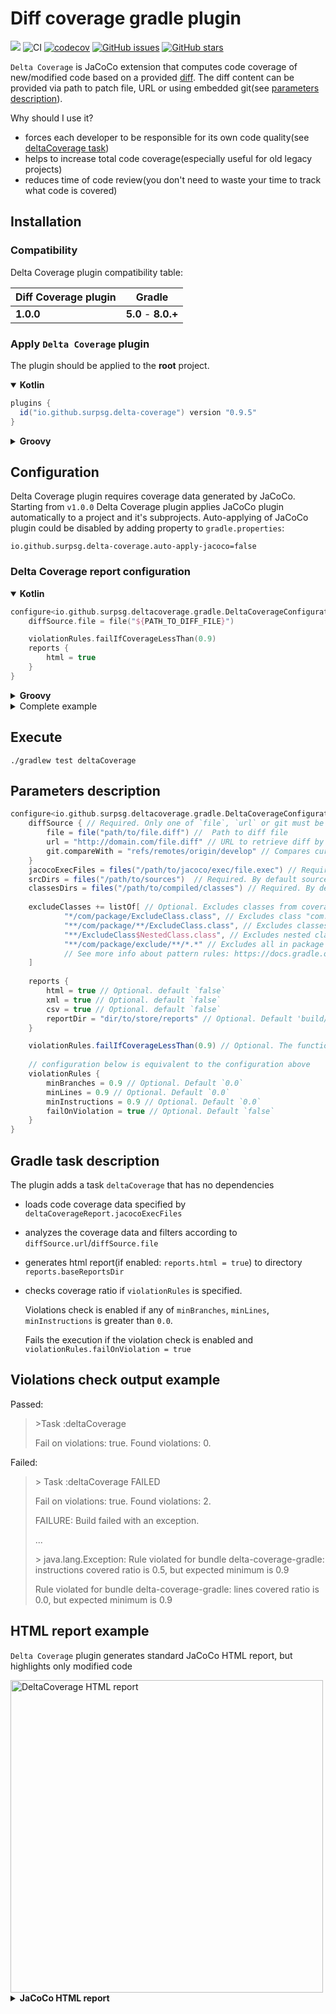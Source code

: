 # Diff coverage gradle plugin 
[![](https://jitpack.io/v/SurpSG/delta-coverage.svg)](https://jitpack.io/#SurpSG/delta-coverage) 
![CI](https://github.com/SurpSG/delta-coverage/workflows/CI/badge.svg) 
[![codecov](https://codecov.io/gh/form-com/diff-coverage-gradle/branch/develop/graph/badge.svg)](https://codecov.io/gh/form-com/diff-coverage-gradle)
[![GitHub issues](https://img.shields.io/github/issues/SurpSG/delta-coverage)](https://github.com/SurpSG/delta-coverage/issues)
[![GitHub stars](https://img.shields.io/github/stars/SurpSG/delta-coverage?style=flat-square)](https://github.com/SurpSG/delta-coverage/stargazers) 

`Delta Coverage` is JaCoCo extension that computes code coverage of new/modified code based on a provided [diff](https://en.wikipedia.org/wiki/Diff#Unified_format). 
The diff content can be provided via path to patch file, URL or using embedded git(see [parameters description](#Parameters-description)).   

Why should I use it?
* forces each developer to be responsible for its own code quality(see [deltaCoverage task](#gradle-task-description))
* helps to increase total code coverage(especially useful for old legacy projects)
* reduces time of code review(you don't need to waste your time to track what code is covered)


## Installation

### Compatibility

Delta Coverage plugin compatibility table:

| Diff Coverage plugin | Gradle              |
|----------------------|---------------------|
| **1.0.0**            | **5.0** - **8.0.+** |

### Apply `Delta Coverage` plugin

The plugin should be applied to the **root** project.

<details open>

<summary><b>Kotlin</b></summary>

```groovy
plugins {
  id("io.github.surpsg.delta-coverage") version "0.9.5"
}
```

</details>

<details>

<summary><b>Groovy</b></summary>

```groovy
plugins {
  id "io.github.surpsg.delta-coverage" version "1.0.0"
}
```
</details>


## Configuration

Delta Coverage plugin requires coverage data generated by JaCoCo.
Starting from `v1.0.0` Delta Coverage plugin applies JaCoCo plugin automatically to a project and it's subprojects.
Auto-applying of JaCoCo plugin could be disabled by adding property to `gradle.properties`:
```
io.github.surpsg.delta-coverage.auto-apply-jacoco=false
```

### Delta Coverage report configuration

<details open>
<summary><b>Kotlin</b></summary>

```kotlin
configure<io.github.surpsg.deltacoverage.gradle.DeltaCoverageConfiguration> {
    diffSource.file = file("${PATH_TO_DIFF_FILE}")

    violationRules.failIfCoverageLessThan(0.9)
    reports {
        html = true
    }
}
```

</details>

<details>
<summary><b>Groovy</b></summary>

```groovy
deltaCoverageReport {
    diffSource.file = file("${PATH_TO_DIFF_FILE}") 

    violationRules.failIfCoverageLessThan 0.9
    
    reports {
        html = true
    }
}
```

</details>


<details>
<summary>Complete example</summary> 

```kotlin
plugins {
    id("io.github.surpsg.delta-coverage") version "0.9.5"
}

configure<io.github.surpsg.deltacoverage.gradle.DeltaCoverageConfiguration> {
    git.compareWith("refs/remotes/origin/main")

    violationRules.failIfCoverageLessThan(0.9)
    
    reports {
        html = true
        xml = true
        csv = true
    }
}
```  

</details>


## Execute

```shell
./gradlew test deltaCoverage
```


## Parameters description
```groovy
configure<io.github.surpsg.deltacoverage.gradle.DeltaCoverageConfiguration> {
    diffSource { // Required. Only one of `file`, `url` or git must be spesified
        file = file("path/to/file.diff") //  Path to diff file 
        url = "http://domain.com/file.diff" // URL to retrieve diff by
        git.compareWith = "refs/remotes/origin/develop" // Compares current HEAD and all uncommited with provided branch, revision or tag 
    }
    jacocoExecFiles = files("/path/to/jacoco/exec/file.exec") // Required. By default exec files are taken from jacocoTestReport configuration if any
    srcDirs = files("/path/to/sources")  // Required. By default sources are taken from jacocoTestReport configuration if any
    classesDirs = files("/path/to/compiled/classes") // Required. By default classes are taken from jacocoTestReport configuration if any
    
    excludeClasses += listOf[ // Optional. Excludes classes from coverage report by set of patterns 
            "*/com/package/ExcludeClass.class", // Excludes class "com.package.ExcludeClass"
            "**/com/package/**/ExcludeClass.class", // Excludes classes like "com.package.ExcludeClass", "com.package.sub1.sub2.ExcludeClass", etc.
            "**/ExcludeClass$NestedClass.class", // Excludes nested class(es) "<any-package>.ExcludeClass.NestedClass"
            "**/com/package/exclude/**/*.*" // Excludes all in package "com.package.exclude"
            // See more info about pattern rules: https://docs.gradle.org/current/javadoc/org/gradle/api/tasks/util/PatternFilterable.html
    ]
    
    reports {
        html = true // Optional. default `false`
        xml = true // Optional. default `false`
        csv = true // Optional. default `false`
        reportDir = "dir/to/store/reports" // Optional. Default 'build/reports/jacoco/deltaCoverage'
    }

    violationRules.failIfCoverageLessThan(0.9) // Optional. The function sets all coverage metrics to a single value, sets failOnViolation to true
    
    // configuration below is equivalent to the configuration above
    violationRules {        
        minBranches = 0.9 // Optional. Default `0.0`
        minLines = 0.9 // Optional. Default `0.0`
        minInstructions = 0.9 // Optional. Default `0.0`
        failOnViolation = true // Optional. Default `false`
    }
}
```


## Gradle task description
The plugin adds a task `deltaCoverage` that has no dependencies
  * loads code coverage data specified by `deltaCoverageReport.jacocoExecFiles`
  * analyzes the coverage data and filters according to `diffSource.url`/`diffSource.file`
  * generates html report(if enabled: `reports.html = true`) to directory `reports.baseReportsDir`
  * checks coverage ratio if `violationRules` is specified. 
    
    Violations check is enabled if any of `minBranches`, `minLines`, `minInstructions` is greater than `0.0`.
    
    Fails the execution if the violation check is enabled and `violationRules.failOnViolation = true`


## Violations check output example

Passed:
> \>Task :deltaCoverage
>
> Fail on violations: true. Found violations: 0.

Failed:
>\> Task :deltaCoverage FAILED
>
>Fail on violations: true. Found violations: 2.
>
>FAILURE: Build failed with an exception.
>
>...
>
>\> java.lang.Exception: Rule violated for bundle delta-coverage-gradle: instructions covered ratio is 0.5, but expected minimum is 0.9
> 
> Rule violated for bundle delta-coverage-gradle: lines covered ratio is 0.0, but expected minimum is 0.9


## HTML report example

`Delta Coverage` plugin generates standard JaCoCo HTML report, but highlights only modified code

<img src="https://user-images.githubusercontent.com/8483470/77781538-a74f3480-704d-11ea-9e39-051f1001b88a.png" width=500  alt="DeltaCoverage HTML report"/>

<details>
  <summary><b>JaCoCo HTML report</b></summary> 
  <img src="https://user-images.githubusercontent.com/8483470/77781534-a61e0780-704d-11ea-871e-879fb45757cd.png" width=500 alt="JaCoCo HTML report"/>        
</details>

